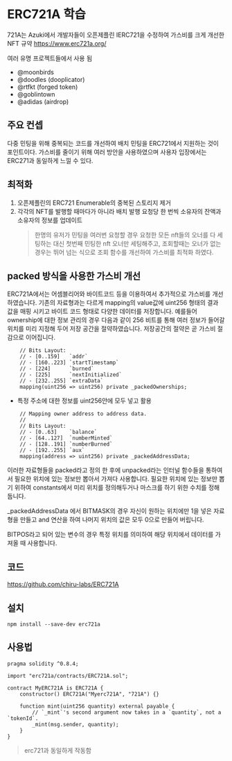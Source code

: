 # ERC721A 학습

721A는 Azuki에서 개발자들이 오픈제플린 IERC721을 수정하여 가스비를 크게 개선한 NFT 규약
https://www.erc721a.org/

여러 유명 프로젝트들에서 사용 됨

- @moonbirds
- @doodles (dooplicator)
- @rtfkt (forged token)
- @goblintown
- @adidas (airdrop)

## 주요 컨셉

다중 민팅을 위해 중복되는 코드를 개선하여 배치 민팅을 ERC721에서 지원하는 것이 포인트이다.
가스비를 줄이기 위해 여러 방안을 사용하였으며 사용자 입장에서는 ERC271과 동일하게 느낄 수 있다.

## 최적화

1. 오픈제플린의 ERC721 Enumerable의 중복된 스토리지 제거
2. 각각의 NFT를 발행할 때마다가 아니라 배치 발행 요청당 한 번씩 소유자의 잔액과 소유자의 정보를 업데이트
   > 한명의 유저가 민팅을 여러번 요청할 경우 요청한 모든 nft들의 오너를 다 세팅하는 대신 첫번째 민팅한 nft 오너만 세팅해주고, 조회할때는 오너가 없는 경우는 뛰어 넘는 식으로 조회 함수를 개선하여 가스비를 최적화 하였다.

## packed 방식을 사용한 가스비 개선

ERC721A에서는 어셈블리어와 바이트코드 등을 이용하여서 추가적으로 가스비를 개선하였습니다.
기존의 자료형과는 다르게 mapping의 value값에 uint256 형태의 결과 값을 매핑 시키고 바이트 코드 형태로 다양한 데이터를 저장합니다. 예를들어 ownership에 대한 정보 관리의 경우 다음과 같이 256 비트를 통해 여러 정보가 들어갈 위치를 미리 지정해 두어 저장 공간을 절약하였습니다. 저장공간의 절약은 곧 가스비 절감으로 이어집니다.

```
    // Bits Layout:
    // - [0..159]   `addr`
    // - [160..223] `startTimestamp`
    // - [224]      `burned`
    // - [225]      `nextInitialized`
    // - [232..255] `extraData`
    mapping(uint256 => uint256) private _packedOwnerships;
```

- 특정 주소에 대한 정보를 uint256안에 모두 넣고 활용

```
    // Mapping owner address to address data.
    //
    // Bits Layout:
    // - [0..63]    `balance`
    // - [64..127]  `numberMinted`
    // - [128..191] `numberBurned`
    // - [192..255] `aux`
    mapping(address => uint256) private _packedAddressData;
```

이러한 자료형들을 packed라고 정의 한 후에
unpacked라는 인터널 함수들을 통하여서 필요한 위치에 있는 정보만 뽑아서 가져다 사용합니다.
필요한 위치에 있는 정보만 뽑기 위하여 constants에서 미리 위치를 정의해두거나 마스크를 하기 위한 수치를 정해 둡니다.

\_packedAddressData 에서
BITMASK의 경우 자신이 원하는 위치에만 1을 넣은 자료형을 만들고 and 연산을 하여 나머지 위치의 값은 모두 0으로 만들어 버립니다.

BITPOS라고 되어 있는 변수의 경우 특정 위치를 의미하여 해당 위치에서 데이터를 가져올 때 사용합니다.

## 코드

https://github.com/chiru-labs/ERC721A

## 설치

```
npm install --save-dev erc721a
```

## 사용법

```
pragma solidity ^0.8.4;

import "erc721a/contracts/ERC721A.sol";

contract MyERC721A is ERC721A {
    constructor() ERC721A("Myerc721A", "721A") {}

    function mint(uint256 quantity) external payable {
        // `_mint`'s second argument now takes in a `quantity`, not a `tokenId`.
        _mint(msg.sender, quantity);
    }
}
```

> erc721과 동일하게 작동함
